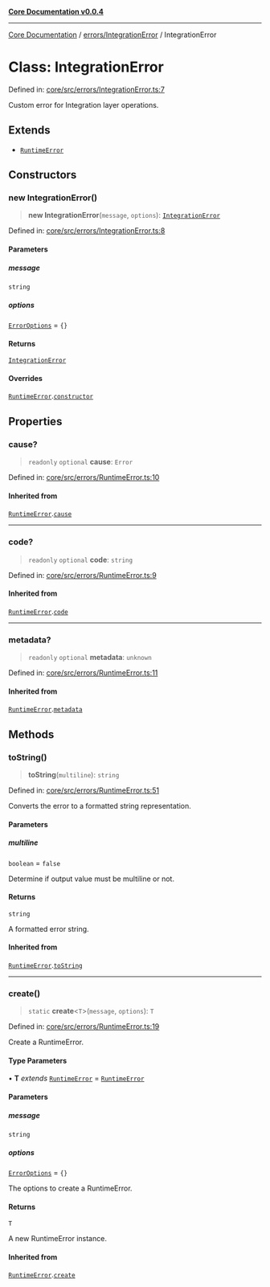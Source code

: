 [**Core Documentation v0.0.4**](../../../README.md)

***

[Core Documentation](../../../modules.md) / [errors/IntegrationError](../README.md) / IntegrationError

# Class: IntegrationError

Defined in: [core/src/errors/IntegrationError.ts:7](https://github.com/stonemjs/core/blob/4b1b931e44a5db2600109fa7ae2a8b532ed77730/src/errors/IntegrationError.ts#L7)

Custom error for Integration layer operations.

## Extends

- [`RuntimeError`](../../RuntimeError/classes/RuntimeError.md)

## Constructors

### new IntegrationError()

> **new IntegrationError**(`message`, `options`): [`IntegrationError`](IntegrationError.md)

Defined in: [core/src/errors/IntegrationError.ts:8](https://github.com/stonemjs/core/blob/4b1b931e44a5db2600109fa7ae2a8b532ed77730/src/errors/IntegrationError.ts#L8)

#### Parameters

##### message

`string`

##### options

[`ErrorOptions`](../../../declarations/interfaces/ErrorOptions.md) = `{}`

#### Returns

[`IntegrationError`](IntegrationError.md)

#### Overrides

[`RuntimeError`](../../RuntimeError/classes/RuntimeError.md).[`constructor`](../../RuntimeError/classes/RuntimeError.md#constructors)

## Properties

### cause?

> `readonly` `optional` **cause**: `Error`

Defined in: [core/src/errors/RuntimeError.ts:10](https://github.com/stonemjs/core/blob/4b1b931e44a5db2600109fa7ae2a8b532ed77730/src/errors/RuntimeError.ts#L10)

#### Inherited from

[`RuntimeError`](../../RuntimeError/classes/RuntimeError.md).[`cause`](../../RuntimeError/classes/RuntimeError.md#cause)

***

### code?

> `readonly` `optional` **code**: `string`

Defined in: [core/src/errors/RuntimeError.ts:9](https://github.com/stonemjs/core/blob/4b1b931e44a5db2600109fa7ae2a8b532ed77730/src/errors/RuntimeError.ts#L9)

#### Inherited from

[`RuntimeError`](../../RuntimeError/classes/RuntimeError.md).[`code`](../../RuntimeError/classes/RuntimeError.md#code)

***

### metadata?

> `readonly` `optional` **metadata**: `unknown`

Defined in: [core/src/errors/RuntimeError.ts:11](https://github.com/stonemjs/core/blob/4b1b931e44a5db2600109fa7ae2a8b532ed77730/src/errors/RuntimeError.ts#L11)

#### Inherited from

[`RuntimeError`](../../RuntimeError/classes/RuntimeError.md).[`metadata`](../../RuntimeError/classes/RuntimeError.md#metadata)

## Methods

### toString()

> **toString**(`multiline`): `string`

Defined in: [core/src/errors/RuntimeError.ts:51](https://github.com/stonemjs/core/blob/4b1b931e44a5db2600109fa7ae2a8b532ed77730/src/errors/RuntimeError.ts#L51)

Converts the error to a formatted string representation.

#### Parameters

##### multiline

`boolean` = `false`

Determine if output value must be multiline or not.

#### Returns

`string`

A formatted error string.

#### Inherited from

[`RuntimeError`](../../RuntimeError/classes/RuntimeError.md).[`toString`](../../RuntimeError/classes/RuntimeError.md#tostring)

***

### create()

> `static` **create**\<`T`\>(`message`, `options`): `T`

Defined in: [core/src/errors/RuntimeError.ts:19](https://github.com/stonemjs/core/blob/4b1b931e44a5db2600109fa7ae2a8b532ed77730/src/errors/RuntimeError.ts#L19)

Create a RuntimeError.

#### Type Parameters

• **T** *extends* [`RuntimeError`](../../RuntimeError/classes/RuntimeError.md) = [`RuntimeError`](../../RuntimeError/classes/RuntimeError.md)

#### Parameters

##### message

`string`

##### options

[`ErrorOptions`](../../../declarations/interfaces/ErrorOptions.md) = `{}`

The options to create a RuntimeError.

#### Returns

`T`

A new RuntimeError instance.

#### Inherited from

[`RuntimeError`](../../RuntimeError/classes/RuntimeError.md).[`create`](../../RuntimeError/classes/RuntimeError.md#create)
